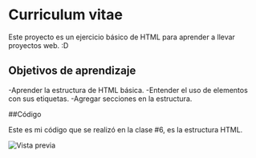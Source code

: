 # Curriculum vitae
Este proyecto es un ejercicio básico de HTML para aprender a llevar proyectos web. :D

## Objetivos de aprendizaje
-Aprender la estructura de HTML básica.
-Entender el uso de elementos con sus etiquetas.
-Agregar secciones en la estructura.

##Código

Este es mi código que se realizó en la clase #6, es la estructura HTML.

![Vista previa](https://i.postimg.cc/sf0Z78Y5/vista-previa.jpg)
